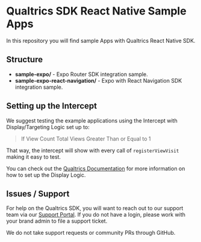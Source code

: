 # Qualtrics SDK React Native Sample Apps

In this repository you will find sample Apps with Qualtrics React Native SDK.

## Structure

- **sample-expo/** - Expo Router SDK integration sample.
- **sample-expo-react-navigation/** - Expo with React Navigation SDK integration sample.

## Setting up the Intercept

We suggest testing the example applications using the Intercept with Display/Targeting Logic set up to:

> If View Count Total Views Greater Than or Equal to 1

That way, the intercept will show with every call of `registerViewVisit` making it easy to test.

You can check out the [Qualtrics Documentation](https://api.qualtrics.com/f23ebb864cba1-getting-started-with-react-native-sdk) for more information on how to set up the Display Logic.

## Issues / Support

For help on the Qualtrics SDK, you will want to reach out to our support team via our [Support Portal](https://www.qualtrics.com/support/). If you do not have a login, please work with your brand admin to file a support ticket.

We do not take support requests or community PRs through GitHub.
